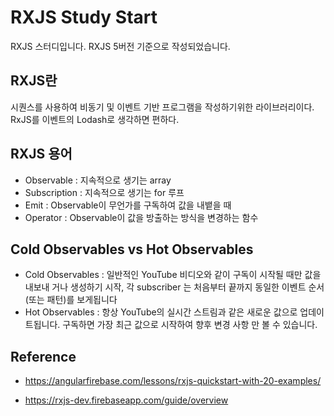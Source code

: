 # RXJS Study Start
RXJS 스터디입니다. RXJS 5버전 기준으로 작성되었습니다.


## RXJS란
시퀀스를 사용하여 비동기 및 이벤트 기반 프로그램을 작성하기위한 라이브러리이다. RxJS를 이벤트의 Lodash로 생각하면 편하다.

## RXJS 용어

- Observable : 지속적으로 생기는 array
- Subscription : 지속적으로 생기는 for 루프 
- Emit : Observable이 무언가를 구독하여 값을 내뱉을 때
- Operator : Observable이 값을 방출하는 방식을 변경하는 함수

## Cold Observables vs Hot Observables
- Cold Observables : 일반적인 YouTube 비디오와 같이 구독이 시작될 때만 값을 내보내 거나 생성하기 시작, 각 subscriber 는 처음부터 끝까지 동일한 이벤트 순서 (또는 패턴)를 보게됩니다
- Hot Observables : 항상 YouTube의 실시간 스트림과 같은 새로운 값으로 업데이트됩니다. 구독하면 가장 최근 값으로 시작하여 향후 변경 사항 만 볼 수 있습니다.

## Reference
- https://angularfirebase.com/lessons/rxjs-quickstart-with-20-examples/

- https://rxjs-dev.firebaseapp.com/guide/overview